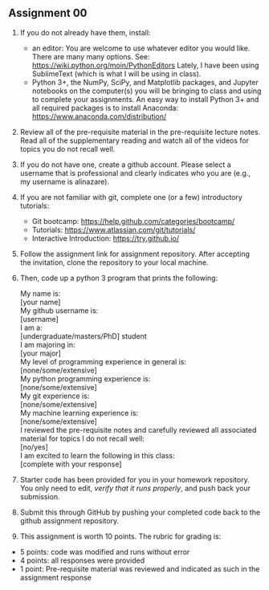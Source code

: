 
## Assignment 00

1. If you do not already have them, install:
    * an editor: You are welcome to use whatever editor you would like.  There are many many options. See: https://wiki.python.org/moin/PythonEditors  Lately, I have been using SublimeText (which is what I will be using in class).
    * Python 3+, the NumPy, SciPy, and Matplotlib packages, and Jupyter notebooks on the computer(s) you will be bringing to class and using to complete your assignments. An easy way to install Python 3+ and all required packages is to install Anaconda: https://www.anaconda.com/distribution/

2. Review all of the pre-requisite material in the pre-requisite lecture notes. Read all of the supplementary reading and watch all of the videos for topics you do not recall well. 

3. If you do not have one, create a github account. Please select a username that is professional and clearly indicates who you are (e.g., my username is alinazare).   

4.  If you are not familiar with git, complete one (or a few) introductory tutorials:
    * Git bootcamp: https://help.github.com/categories/bootcamp/
    * Tutorials: https://www.atlassian.com/git/tutorials/
    * Interactive Introduction: https://try.github.io/

5. Follow the assignment link for assignment repository.  After accepting the invitation, clone the repository to your local machine. 

6. Then, code up a python 3 program that prints the following:

      My name is:<br>
      [your name] <br>
      My github username is:<br>
      [username]<br>
      I am a:<br>
      [undergraduate/masters/PhD] student <br>
      I am majoring in: <br>
      [your major]<br>
      My level of programming experience in general is:<br>
      [none/some/extensive]<br>
      My python programming experience is:<br>
      [none/some/extensive]<br>
      My git experience is: <br>
     [none/some/extensive]<br>
      My machine learning experience is:<br>
      [none/some/extensive]<br>
      I reviewed the pre-requisite notes and carefully reviewed all associated material for topics I do not recall well: <br>
      [no/yes]<br>
      I am excited to learn the following in this class: <br>
      [complete with your response]<br>

7.  Starter code has been provided for you in your homework repository.  You only need to edit, *verify that it runs properly*, and push back your submission. 

8.  Submit this through GitHub by pushing your completed code back to the github assignment repository.  

9.  This assignment is worth 10 points.  The rubric for grading is:
  - 5 points: code was modified and runs without error
  - 4 points: all responses were provided
  - 1 point: Pre-requisite material was reviewed and indicated as such in the assignment response

